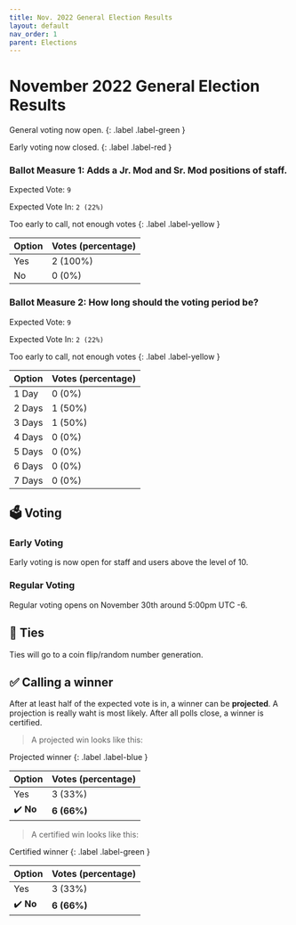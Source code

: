 ```yaml
---
title: Nov. 2022 General Election Results
layout: default
nav_order: 1
parent: Elections
---
```


# November 2022 General Election Results
General voting now open.
{: .label .label-green }

Early voting now closed.
{: .label .label-red }

### **Ballot Measure 1:** Adds a Jr. Mod and Sr. Mod positions of staff. 

Expected Vote: `9`

Expected Vote In: `2 (22%)` 

Too early to call, not enough votes
{: .label .label-yellow }

| Option | Votes (percentage) |
| :---   | :---               |
| Yes    | 2 (100%)           |
| No     | 0 (0%)             |

### **Ballot Measure 2:** How long should the voting period be?

Expected Vote: `9`

Expected Vote In: `2 (22%)` 

Too early to call, not enough votes
{: .label .label-yellow }

| Option | Votes (percentage) |
| :---   | :---               |
| 1 Day  | 0 (0%)             |
| 2 Days | 1 (50%)            |
| 3 Days | 1 (50%)            |
| 4 Days | 0 (0%)             |
| 5 Days | 0 (0%)             |
| 6 Days | 0 (0%)             |
| 7 Days | 0 (0%)             |

## 🗳️ Voting
### Early Voting
Early voting is now open for staff and users above the level of 10.
### Regular Voting
Regular voting opens on November 30th around 5:00pm UTC -6.
## 🔗 Ties
Ties will go to a coin flip/random number generation.
## ✅ Calling a winner
After at least half of the expected vote is in, a winner can be **projected**. A projection is really waht is most likely. After all polls close, a winner is certified.

> A projected win looks like this:

Projected winner
{: .label .label-blue }

| Option     | Votes (percentage) |
| :---       | :---               |
| Yes        | 3 (33%)            |
| ✔️ **No** | **6 (66%)**         |

> A certified win looks like this:

Certified winner
{: .label .label-green }

| Option     | Votes (percentage) |
| :---       | :---               |
| Yes        | 3 (33%)            |
| ✔️ **No** | **6 (66%)**         |